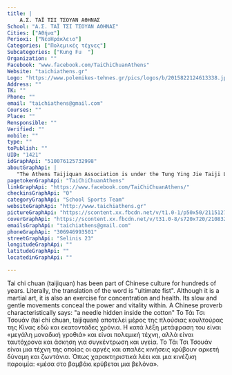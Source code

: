 ```yaml
---
title: |
    Α.Σ. ΤΑΪ ΤΣΙ ΤΣΟΥΑΝ ΑΘΗΝΑΣ
School: "Α.Σ. ΤΑΪ ΤΣΙ ΤΣΟΥΑΝ ΑΘΗΝΑΣ"
Cities: ["Αθήνα"]
Perioxi: ["ΝέοΗράκλειο"]
Categories: ["Πολεμικές τέχνες"]
Subcategories: ["Kung Fu  "]
Organization: ""
Facebook: "www.facebook.com/TaiChiChuanAthens"
Website: "taichiathens.gr"
Logo: "https://www.polemikes-tehnes.gr/pics/logos/b/2015822124613338.jpg"
Address: ""
TK: ""
Phone: ""
email: "taichiathens@gmail.com"
Courses: ""
Place: ""
Rensponsible: ""
Verified: ""
mobile: ""
type: ""
toPublish: ""
UID: "1421"
idGraphApi: "510076125732998"
aboutGraphApi: | 
   "The Athens Taijiquan Association is under the Tung Ying Jie Taiji Legacy created by Master Alex Da De Dong"
pagetokenGraphApi: "TaiChiChuanAthens"
linkGraphApi: "https://www.facebook.com/TaiChiChuanAthens/"
checkinsGraphApi: "0"
categoryGraphApi: "School Sports Team"
websiteGraphApi: "http://www.taichiathens.gr"
pictureGraphApi: "https://scontent.xx.fbcdn.net/v/t1.0-1/p50x50/21151275_1656815321059067_2608679026117624095_n.jpg?oh=d313b868be0d72bb699485dda9d1f581&amp;oe=5B47C91E"
coverGraphApi: "https://scontent.xx.fbcdn.net/v/t31.0-8/s720x720/21083225_1656714774402455_8350221654812717660_o.jpg?oh=ee8bb447c20217888a8ec13b280ae5cf&amp;oe=5B36B899"
emailsGraphApi: "taichiathens@gmail.com"
phoneGraphApi: "306946993501"
streetGraphApi: "Selinis 23"
longitudeGraphApi: ""
latitudeGraphApi: ""
locatedinGraphApi: ""

---
```


Tai chi chuan (taijiquan) has been part of Chinese culture for hundreds of years. Literally, the translation of the word is &quot;ultimate fist&quot;. Although it is a martial art, it is also an exercise for concentration and health. Its slow and gentle movements conceal the power and vitality within. A Chinese proverb characteristically says: &quot;a needle hidden inside the cotton&quot; Το Τάι Τσι Τσουάν (tai chi chuan, taijiquan) αποτελεί μέρος της πλούσιας κουλτούρας της Κίνας εδώ και εκατοντάδες χρόνια. Η κατά λέξη μετάφραση του είναι «μεγάλη μοναδική γροθιά» και είναι πολεμική τέχνη, αλλά είναι ταυτόχρονα και άσκηση για συγκέντρωση και υγεία. Το Τάι Τσι Τσουάν είναι μια τέχνη της οποίας οι αργές και απαλές κινήσεις κρύβουν αρκετή δύναμη και ζωντάνια. Όπως χαρακτηριστικά λέει και μια κινέζικη παροιμία: «μέσα στο βαμβάκι κρύβεται μια βελόνα». 

